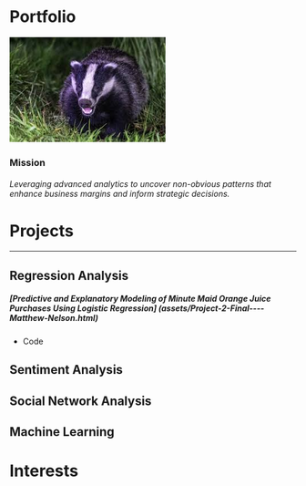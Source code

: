 # Portfolio

![Matt Nelson](images/images.jpg)

### Mission
###### Leveraging advanced analytics to uncover non-obvious patterns that enhance business margins and inform strategic decisions.

# Projects
---
## Regression Analysis
##### [Predictive and Explanatory Modeling of Minute Maid Orange Juice Purchases Using Logistic Regression] (assets/Project-2-Final----Matthew-Nelson.html)
-  Code


## Sentiment Analysis

## Social Network Analysis

## Machine Learning



# Interests

